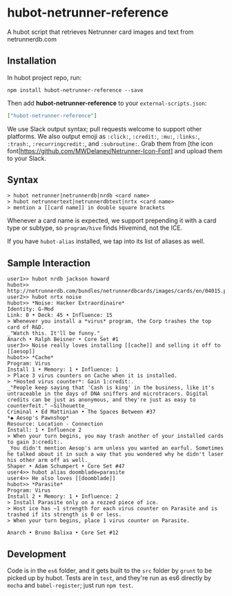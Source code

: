 # hubot-netrunner-reference

A hubot script that retrieves Netrunner card images and text from netrunnerdb.com

## Installation

In hubot project repo, run:

`npm install hubot-netrunner-reference --save`

Then add **hubot-netrunner-reference** to your `external-scripts.json`:

```json
["hubot-netrunner-reference"]
```

We use Slack output syntax; pull requests welcome to support other
platforms. We also output emoji as `:click:`, `:credit:`, `:mu:`, `:links:`,
`:trash:`, `:recurringcredit:`, and `:subroutine:`. Grab them from
[the icon font|https://github.com/MWDelaney/Netrunner-Icon-Font] and
upload them to your Slack.

## Syntax

```
> hubot netrunner|netrunnerdb|nrdb <card name>
> hubot netrunnertext|netrunnerdbtext|nrtx <card name>
> mention a [[card name]] in double square brackets
```

Whenever a card name is expected, we support prepending it with a card
type or subtype, so `program/hive` finds Hivemind, not the ICE.

If you have `hubot-alias` installed, we tap into its list of aliases as well.

## Sample Interaction

```
user1>> hubot nrdb jackson howard
hubot>> http://netrunnerdb.com/bundles/netrunnerdbcards/images/cards/en/04015.png
user2>> hubot nrtx noise
hubot>> *Noise: Hacker Extraordinaire*
Identity: G-Mod
Link: 0 • Deck: 45 • Influence: 15
> Whenever you install a *virus* program, the Corp trashes the top card of R&D.
_"Watch this. It'll be funny."_
Anarch • Ralph Beisner • Core Set #1
user3>> Noise really loves installing [[cache]] and selling it off to [[aesop]]
hubot>> *Cache*
Program: Virus
Install 1 • Memory: 1 • Influence: 1
> Place 3 virus counters on Cache when it is installed.
> *Hosted virus counter*: Gain 1:credit:.
_"People keep saying that 'Cash is king' in the business, like it's untraceable in the days of DNA sniffers and microtracers. Digital credits can be just as anonymous, and they're just as easy to counterfeit." —Silhouette_
Criminal • Ed Mattinian • The Spaces Between #37
*◆ Aesop's Pawnshop*
Resource: Location - Connection
Install: 1 • Influence 2
> When your turn begins, you may trash another of your installed cards to gain 3:credit:.
_You didn't mention Aesop's arm unless you wanted an earful. Sometimes he talked about it in such a way that you wondered why he didn't laser his other arm off as well._
Shaper • Adam Schumpert • Core Set #47
user4>> hubot alias doomblade=parasite
user4>> He also loves [[doomblade]]
hubot>> *Parasite*
Program: Virus
Install 2 • Memory: 1 • Influence: 2
> Install Parasite only on a rezzed piece of ice.
> Host ice has −1 strength for each virus counter on Parasite and is trashed if its strength is 0 or less.
> When your turn begins, place 1 virus counter on Parasite.

Anarch • Bruno Balixa • Core Set #12
```

## Development

Code is in the `es6` folder, and it gets built to the `src` folder by
`grunt` to be picked up by hubot. Tests are in `test`, and they're run
as es6 directly by `mocha` and `babel-register`; just run `npm test`.
